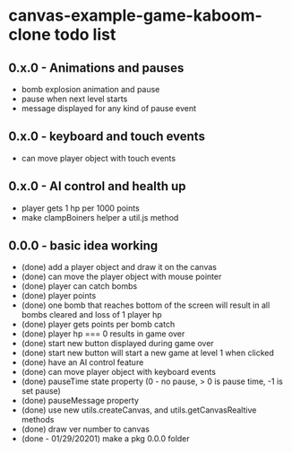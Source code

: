 # canvas-example-game-kaboom-clone todo list

## 0.x.0 - Animations and pauses
* bomb explosion animation and pause
* pause when next level starts
* message displayed for any kind of pause event

## 0.x.0 - keyboard and touch events
* can move player object with touch events

## 0.x.0 - AI control and health up
* player gets 1 hp per 1000 points
* make clampBoiners helper a util.js method

## 0.0.0 - basic idea working
* (done) add a player object and draw it on the canvas
* (done) can move the player object with mouse pointer
* (done) player can catch bombs
* (done) player points
* (done) one bomb that reaches bottom of the screen will result in all bombs cleared and loss of 1 player hp
* (done) player gets points per bomb catch
* (done) player hp === 0 results in game over
* (done) start new button displayed during game over
* (done) start new button will start a new game at level 1 when clicked
* (done) have an AI control feature
* (done) can move player object with keyboard events
* (done) pauseTime state property (0 - no pause, > 0 is pause time, -1 is set pause)
* (done) pauseMessage property
* (done) use new utils.createCanvas, and utils.getCanvasRealtive methods
* (done) draw ver number to canvas
* (done - 01/29/20201) make a pkg 0.0.0 folder
